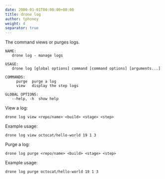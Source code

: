 ```yaml
---
date: 2000-01-01T00:00:00+00:00
title: drone log
author: tphoney
weight: 4
separator: true
---
```


The command views or purges logs. 

```
NAME:
   drone log - manage logs

USAGE:
   drone log [global options] command [command options] [arguments...]

COMMANDS:
     purge  purge a log
     view   display the step logs

GLOBAL OPTIONS:
   --help, -h  show help
```

View a log:

```
drone log view <repo/name> <build> <stage> <step>
```

Example usage:

```
drone log view octocat/hello-world 19 1 3
```

Purge a log:

```
drone log purge <repo/name> <build> <stage> <step>
```

Example usage:

```
drone log purge octocat/hello-world 19 1 3
```
